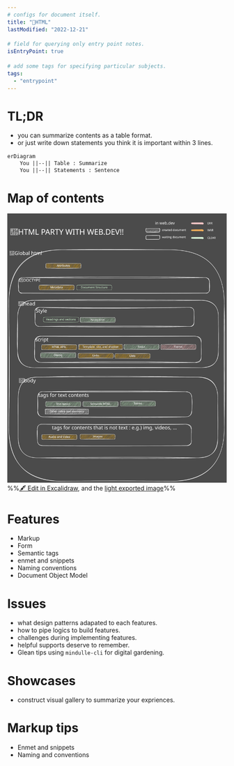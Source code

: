 ```yaml
---
# configs for document itself.
title: "🎉HTML"
lastModified: "2022-12-21"

# field for querying only entry point notes.
isEntryPoint: true

# add some tags for specifying particular subjects.
tags:
  - "entrypoint"
---
```

# TL;DR
- you can summarize contents as a table format.
- or just write down statements you think it is important within 3 lines.
```mermaid
erDiagram
	You ||--|| Table : Summarize
	You ||--|| Statements : Sentence
```

# Map of contents
![Map of contents |400](Develop/Trees/Dev/ingredients/Languages/HTML/📦assets/🎉HTML%202022-12-21%2002.32.28.excalidraw.dark.svg)
%%[🖋 Edit in Excalidraw](Develop/Trees/Dev/ingredients/Languages/HTML/📦assets/🎉HTML%202022-12-21%2002.32.28.excalidraw.md), and the [light exported image](Develop/Trees/Dev/ingredients/Languages/HTML/📦assets/🎉HTML%202022-12-21%2002.32.28.excalidraw.light.svg)%%

# Features
- Markup
- Form
- Semantic tags
- enmet and snippets
- Naming conventions
- Document Object Model

# Issues
- what design patterns adapated to each features.
- how to pipe logics to build features.
- challenges during implementing features.
- helpful supports deserve to remember.
- Glean tips using `mindulle-cli` for digital gardening.

# Showcases
- construct visual gallery to summarize your expriences.

# Markup tips
- Enmet and snippets
- Naming and conventions

